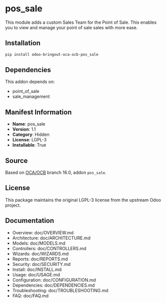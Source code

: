 # pos_sale



This module adds a custom Sales Team for the Point of Sale. This enables you to view and manage your point of sale sales with more ease.


## Installation

```bash
pip install odoo-bringout-oca-ocb-pos_sale
```

## Dependencies

This addon depends on:
- point_of_sale
- sale_management

## Manifest Information

- **Name**: pos_sale
- **Version**: 1.1
- **Category**: Hidden
- **License**: LGPL-3
- **Installable**: True

## Source

Based on [OCA/OCB](https://github.com/OCA/OCB) branch 16.0, addon `pos_sale`.

## License

This package maintains the original LGPL-3 license from the upstream Odoo project.

## Documentation

- Overview: doc/OVERVIEW.md
- Architecture: doc/ARCHITECTURE.md
- Models: doc/MODELS.md
- Controllers: doc/CONTROLLERS.md
- Wizards: doc/WIZARDS.md
- Reports: doc/REPORTS.md
- Security: doc/SECURITY.md
- Install: doc/INSTALL.md
- Usage: doc/USAGE.md
- Configuration: doc/CONFIGURATION.md
- Dependencies: doc/DEPENDENCIES.md
- Troubleshooting: doc/TROUBLESHOOTING.md
- FAQ: doc/FAQ.md
